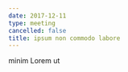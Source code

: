 ```yaml
---
date: 2017-12-11
type: meeting
cancelled: false
title: ipsum non commodo labore
---
```

minim Lorem ut